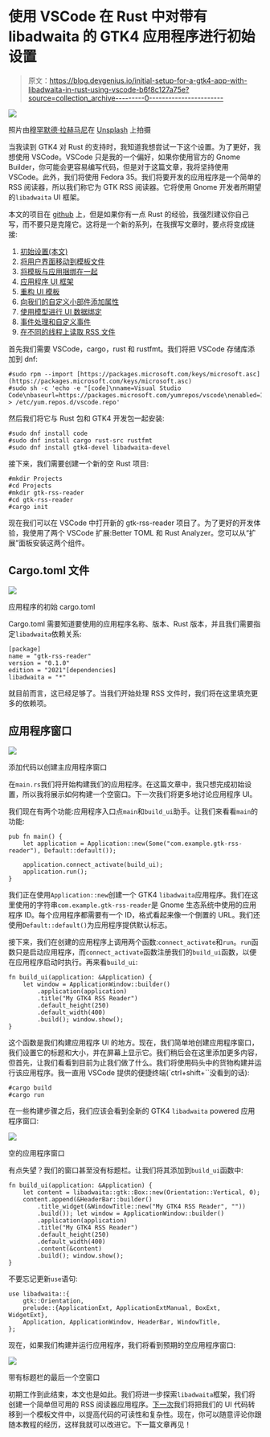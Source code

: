# 使用 VSCode 在 Rust 中对带有 libadwaita 的 GTK4 应用程序进行初始设置

> 原文：<https://blog.devgenius.io/initial-setup-for-a-gtk4-app-with-libadwaita-in-rust-using-vscode-b6f8c127a75e?source=collection_archive---------0----------------------->

![](img/1b7ea9da1ef6ded086923e1eec974df9.png)

照片由[穆罕默德·拉赫马尼](https://unsplash.com/@afgprogrammer?utm_source=medium&utm_medium=referral)在 [Unsplash](https://unsplash.com?utm_source=medium&utm_medium=referral) 上拍摄

当我读到 GTK4 对 Rust 的支持时，我知道我想尝试一下这个设置。为了更好，我想使用 VSCode。VSCode 只是我的一个偏好，如果你使用官方的 Gnome Builder，你可能会更容易编写代码，但是对于这篇文章，我将坚持使用 VSCode。此外，我们将使用 Fedora 35。我们将要开发的应用程序是一个简单的 RSS 阅读器，所以我们称它为 GTK RSS 阅读器。它将使用 Gnome 开发者所期望的`libadwaita` UI 框架。

本文的项目在 [github](https://github.com/raduzaharia-medium/gtk-rss-reader-initial) 上，但是如果你有一点 Rust 的经验，我强烈建议你自己写，而不要只是克隆它。这将是一个新的系列，在我撰写文章时，要点将变成链接:

1.  [初始设置(本文)](/using-template-files-in-rust-for-a-gtk4-libadwaita-ui-8322694cbc3c)
2.  [将用户界面移动到模板文件](/using-template-files-in-rust-for-a-gtk4-libadwaita-ui-8322694cbc3c)
3.  [将模板与应用捆绑在一起](/bundling-templates-into-resources-in-rust-for-the-gtk4-ui-eb387a7918bf)
4.  [应用程序 UI 框架](/using-the-libadwaita-leaflet-widget-for-a-responsive-gtk4-ui-in-rust-73bbc2f4025)
5.  [重构 UI 模板](/refactoring-gtk4-ui-templates-in-rust-68cbef1a1778)
6.  [向我们的自定义小部件添加属性](/adding-properties-to-custom-gtk4-widgets-in-rust-67d4bbed8b08)
7.  [使用模型进行 UI 数据绑定](/using-models-to-bind-data-to-gtk4-custom-widgets-in-rust-379dd9d1bf4d)
8.  [事件处理和自定义事件](/event-handling-for-gtk4-widgets-in-rust-d3c3f89b092f)
9.  [在不同的线程上读取 RSS 文件](/using-threads-and-messages-to-load-data-in-a-gtk4-widget-5e1da3b0621d)

首先我们需要 VSCode，cargo，rust 和 rustfmt。我们将把 VSCode 存储库添加到 dnf:

```
#sudo rpm --import [https://packages.microsoft.com/keys/microsoft.asc](https://packages.microsoft.com/keys/microsoft.asc)
#sudo sh -c 'echo -e "[code]\nname=Visual Studio Code\nbaseurl=https://packages.microsoft.com/yumrepos/vscode\nenabled=1\ngpgcheck=1\ngpgkey=https://packages.microsoft.com/keys/microsoft.asc" > /etc/yum.repos.d/vscode.repo'
```

然后我们将它与 Rust 包和 GTK4 开发包一起安装:

```
#sudo dnf install code 
#sudo dnf install cargo rust-src rustfmt 
#sudo dnf install gtk4-devel libadwaita-devel
```

接下来，我们需要创建一个新的空 Rust 项目:

```
#mkdir Projects
#cd Projects
#mkdir gtk-rss-reader
#cd gtk-rss-reader
#cargo init
```

现在我们可以在 VSCode 中打开新的 gtk-rss-reader 项目了。为了更好的开发体验，我使用了两个 VSCode 扩展:Better TOML 和 Rust Analyzer。您可以从“扩展”面板安装这两个组件。

## Cargo.toml 文件

![](img/3d6e9e689621526a72befffe80879ec8.png)

应用程序的初始 cargo.toml

Cargo.toml 需要知道要使用的应用程序名称、版本、Rust 版本，并且我们需要指定`libadwaita`依赖关系:

```
[package]
name = "gtk-rss-reader"
version = "0.1.0"
edition = "2021"[dependencies]
libadwaita = "*"
```

就目前而言，这已经足够了。当我们开始处理 RSS 文件时，我们将在这里填充更多的依赖项。

## 应用程序窗口

![](img/1e3636304634367b8fdffce7d64a3811.png)

添加代码以创建主应用程序窗口

在`main.rs`我们将开始构建我们的应用程序。在这篇文章中，我只想完成初始设置，所以我将展示如何构建一个空窗口。下一次我们将更多地讨论应用程序 UI。

我们现在有两个功能:应用程序入口点`main`和`build_ui`助手。让我们来看看`main`的功能:

```
pub fn main() {
    let application = Application::new(Some("com.example.gtk-rss-reader"), Default::default());

    application.connect_activate(build_ui);
    application.run();
}
```

我们正在使用`Application::new`创建一个 GTK4 `libadwaita`应用程序。我们在这里使用的字符串`com.example.gtk-rss-reader`是 Gnome 生态系统中使用的应用程序 ID。每个应用程序都需要有一个 ID，格式看起来像一个倒置的 URL。我们还使用`Default::default()`为应用程序提供默认标志。

接下来，我们在创建的应用程序上调用两个函数:`connect_activate`和`run`。`run`函数只是启动应用程序，而`connect_activate`函数注册我们的`build_ui`函数，以便在应用程序启动时执行。再来看`build_ui`:

```
fn build_ui(application: &Application) {
    let window = ApplicationWindow::builder()
        .application(application)
        .title("My GTK4 RSS Reader")
        .default_height(250)
        .default_width(400)
        .build(); window.show();
}
```

这个函数是我们构建应用程序 UI 的地方。现在，我们简单地创建应用程序窗口，我们设置它的标题和大小，并在屏幕上显示它。我们稍后会在这里添加更多内容，但首先，让我们看看到目前为止我们做了什么。我们将使用码头中的货物构建并运行该应用程序。我一直用 VSCode 提供的便捷终端(`ctrl+shift+``没看到的话):

```
#cargo build
#cargo run
```

在一些构建步骤之后，我们应该会看到全新的 GTK4 `libadwaita` powered 应用程序窗口:

![](img/4b8322ebae1eea79249c642d2f7868f1.png)

空的应用程序窗口

有点失望？我们的窗口甚至没有标题栏。让我们将其添加到`build_ui`函数中:

```
fn build_ui(application: &Application) {
    let content = libadwaita::gtk::Box::new(Orientation::Vertical, 0);
    content.append(&HeaderBar::builder()
        .title_widget(&WindowTitle::new("My GTK4 RSS Reader", ""))
        .build()); let window = ApplicationWindow::builder()
        .application(application)
        .title("My GTK4 RSS Reader")
        .default_height(250)
        .default_width(400)
        .content(&content)
        .build(); window.show();
}
```

不要忘记更新`use`语句:

```
use libadwaita::{
    gtk::Orientation,
    prelude::{ApplicationExt, ApplicationExtManual, BoxExt, WidgetExt},
    Application, ApplicationWindow, HeaderBar, WindowTitle,                             };
```

现在，如果我们构建并运行应用程序，我们将看到预期的空应用程序窗口:

![](img/2bb1e3b5faeaf7b7bd1e6a329701516b.png)

带有标题栏的最后一个空窗口

初期工作到此结束，本文也是如此。我们将进一步探索`libadwaita`框架，我们将创建一个简单但可用的 RSS 阅读器应用程序。[下一次](/using-template-files-in-rust-for-a-gtk4-libadwaita-ui-8322694cbc3c)我们将把我们的 UI 代码转移到一个模板文件中，以提高代码的可读性和复杂性。现在，你可以随意评论你跟随本教程的经历，这样我就可以改进它。下一篇文章再见！